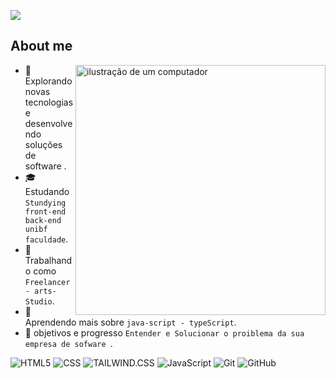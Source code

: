 ![](https://komarev.com/ghpvc/?username=Vzdevelopers&color=006bed)

## About me

<img src="https://raw.githubusercontent.com/MicaelliMedeiros/micaellimedeiros/master/image/computer-illustration.png" alt="ilustração de um computador" min-width="400px" max-width="400px" width="400px" align="right">

- 🤠 Explorando novas tecnologias e desenvolvendo soluções de software .
- 🎓 Estudando ```Stundying front-end back-end unibf faculdade```.
- 💼 Trabalhando como ```Freelancer - arts-Studio```.
- 🌱 Aprendendo mais sobre ```java-script - typeScript```.
- 💭 objetivos e progresso  ```Entender e Solucionar o proiblema da sua empresa de sofware ```.


![HTML5](https://img.shields.io/badge/-HTML5-333333?style=flat&logo=HTML5)
![CSS](https://img.shields.io/badge/-CSS-333333?style=flat&logo=CSS3&logoColor=1572B6)
![TAILWIND.CSS](https://img.shields.io/badge/-CSS-333333?style=flat&logo=CSS3&logoColor=1552B6)
![JavaScript](https://img.shields.io/badge/-JavaScript-333333?style=flat&logo=javascript)
![Git](https://img.shields.io/badge/-Git-333333?style=flat&logo=git)
![GitHub](https://img.shields.io/badge/-GitHub-333333?style=flat&logo=github)
